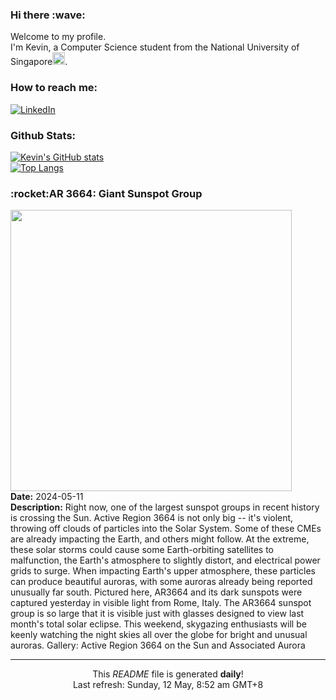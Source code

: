 <h3>Hi there :wave:</h3>

Welcome to my profile.   
I'm Kevin, a Computer Science student from the National University of Singapore<img src="https://img.icons8.com/color/96/000000/singapore-circular.png" width="20px"/>.</p>

<h3>How to reach me: </h3>
<a href="https://www.linkedin.com/in/kevin-foong/"><img alt="LinkedIn" src="https://img.shields.io/badge/linkedin-%230077B5.svg?&style=for-the-badge&logo=linkedin&logoColor=white" /></a> 

<h3>Github Stats: </h3> 

[![Kevin's GitHub stats](https://github-readme-stats.vercel.app/api?username=kevin9foong&theme=tokyonight)](https://github.com/anuraghazra/github-readme-stats) <br/>
[![Top Langs](https://github-readme-stats.vercel.app/api/top-langs/?username=kevin9foong&layout=compact&theme=tokyonight)](https://github.com/anuraghazra/github-readme-stats)

<h3>:rocket:AR 3664: Giant Sunspot Group</h3> 
<img width="450" src="https:&#x2F;&#x2F;apod.nasa.gov&#x2F;apod&#x2F;image&#x2F;2405&#x2F;SunAr3664_Fantasia_3216.jpg" /><br/>
<b>Date:</b> 2024-05-11<br/>
<b>Description:</b> Right now, one of the largest sunspot groups in recent history is crossing the Sun. Active Region 3664 is not only big -- it&#39;s violent, throwing off clouds of particles into the Solar System. Some of these CMEs are already impacting the Earth, and others might follow.  At the extreme, these solar storms could cause some Earth-orbiting satellites to malfunction, the Earth&#39;s atmosphere to slightly distort, and electrical power grids to surge. When impacting Earth&#39;s upper atmosphere, these particles can produce beautiful auroras, with some auroras already being reported unusually far south.  Pictured here, AR3664 and its dark sunspots were captured yesterday in visible light from Rome, Italy. The AR3664 sunspot group is so large that it is visible just with glasses designed to view last month&#39;s total solar eclipse.  This weekend, skygazing enthusiasts will be keenly watching the night skies all over the globe for bright and unusual auroras.   Gallery: Active Region 3664 on the Sun and Associated Aurora<br/>

------------
<p align="center">This <i>README</i> file is generated <b>daily</b>!</br>
Last refresh: Sunday, 12 May, 8:52 am GMT+8<br />